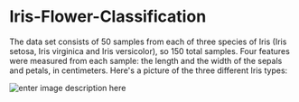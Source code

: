 # Iris-Flower-Classification
The data set consists of 50 samples from each of three species of Iris (Iris setosa, Iris virginica and Iris versicolor), so 150 total samples. Four features were measured from each sample: the length and the width of the sepals and petals, in centimeters.  Here's a picture of the three different Iris types:

![enter image description here](https://dataaspirant.com/wp-content/uploads/2017/01/irises.png)
